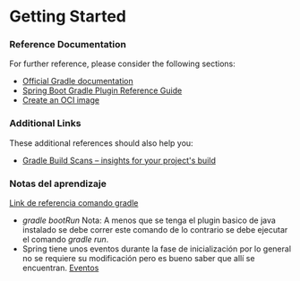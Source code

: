 # Getting Started

### Reference Documentation
For further reference, please consider the following sections:

* [Official Gradle documentation](https://docs.gradle.org)
* [Spring Boot Gradle Plugin Reference Guide](https://docs.spring.io/spring-boot/docs/2.4.4/gradle-plugin/reference/html/)
* [Create an OCI image](https://docs.spring.io/spring-boot/docs/2.4.4/gradle-plugin/reference/html/#build-image)

### Additional Links
These additional references should also help you:

* [Gradle Build Scans – insights for your project's build](https://scans.gradle.com#gradle)

### Notas del aprendizaje
[Link de referencia comando gradle](https://docs.spring.io/spring-boot/docs/current/reference/html/using-spring-boot.html#using-boot-running-with-the-gradle-plugin)
* *gradle bootRun*
Nota: A menos que se tenga el plugin basico de java instalado se debe correr este comando de lo contrario se debe ejecutar el comando *gradle run*.
* Spring tiene unos eventos durante la fase de inicialización por lo general no se requiere su modificación pero es bueno saber que allí se encuentran. [Eventos](https://docs.spring.io/spring-boot/docs/current/reference/html/spring-boot-features.html#boot-features-application-events-and-listeners)  
